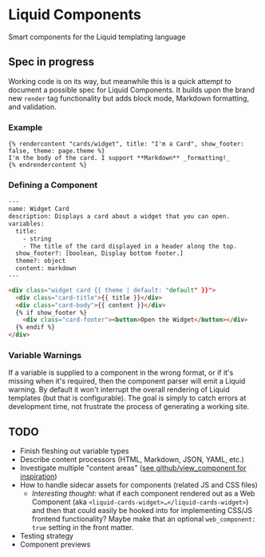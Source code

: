 # Liquid Components
Smart components for the Liquid templating language

## Spec in progress

Working code is on its way, but meanwhile this is a quick attempt to document a possible spec for Liquid Components. It builds upon the brand new `render` tag functionality but adds block mode, Markdown formatting, and validation.

### Example

```liquid
{% rendercontent "cards/widget", title: "I'm a Card", show_footer: false, theme: page.theme %}
I'm the body of the card. I support **Markdown** _formatting!_
{% endrendercontent %}
```

### Defining a Component

```html
---
name: Widget Card
description: Displays a card about a widget that you can open.
variables:
  title:
    - string
    - The title of the card displayed in a header along the top.
  show_footer?: [boolean, Display bottom footer.]
  theme?: object
  content: markdown
---

<div class="widget card {{ theme | default: "default" }}">
  <div class="card-title">{{ title }}</div>
  <div class="card-body">{{ content }}</div>
  {% if show_footer %}
    <div class="card-footer"><button>Open the Widget</button></div>
  {% endif %}
</div>
```

### Variable Warnings

If a variable is supplied to a component in the wrong format, or if it's missing when it's required, then the component parser will emit a Liquid warning. By default it won't interrupt the overall rendering of Liquid templates (but that is configurable). The goal is simply to catch errors at development time, not frustrate the process of generating a working site.

## TODO

* Finish fleshing out variable types
* Describe content processors (HTML, Markdown, JSON, YAML, etc.)
* Investigate multiple "content areas" ([see github/view_component for inspiration](https://github.com/github/view_component/blob/master/README.md#content-areas))
* How to handle sidecar assets for components (related JS and CSS files)
  * _Interesting thought:_ what if each component rendered out as a Web Component (aka `<liquid-cards-widget>…</liquid-cards-widget>`) and then that could easily be hooked into for implementing CSS/JS frontend functionality? Maybe make that an optional `web_component: true` setting in the front matter.
* Testing strategy
* Component previews
